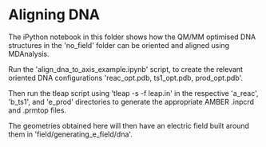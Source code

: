 # Aligning DNA

The iPython notebook in this folder shows how the QM/MM optimised DNA structures in the 'no\_field' folder can be oriented and aligned using MDAnalysis.

Run the 'align\_dna\_to\_axis\_example.ipynb' script, to create the relevant oriented DNA configurations 'reac\_opt.pdb, ts1\_opt.pdb, prod\_opt.pdb'.

Then run the tleap script using 'tleap -s -f leap.in' in the respective 'a\_reac', 'b\_ts1', and 'e\_prod' directories to generate the appropriate AMBER .inpcrd and .prmtop files.

The geometries obtained here will then have an electric field built around them in 'field/generating\_e\_field/dna'.
